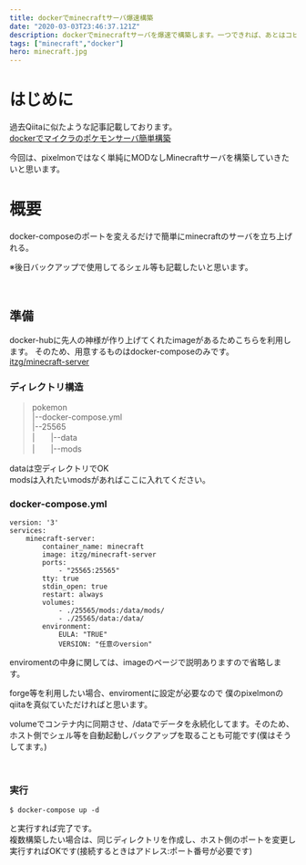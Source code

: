 ```yaml
---
title: dockerでminecraftサーバ爆速構築
date: "2020-03-03T23:46:37.121Z"
description: dockerでminecraftサーバを爆速で構築します。一つできれば、あとはコピーで複数のサーバを同時構築可能です。
tags: ["minecraft","docker"]
hero: minecraft.jpg
---
```


# はじめに

過去Qiitaに似たような記事記載しております。<br>
[dockerでマイクラのポケモンサーバ簡単構築](https://qiita.com/takapp/items/95780a5ef74f25f25436)

今回は、pixelmonではなく単純にMODなしMinecraftサーバを構築していきたいと思います。

# 概要
docker-composeのポートを変えるだけで簡単にminecraftのサーバを立ち上げれる。

※後日バックアップで使用してるシェル等も記載したいと思います。


<br>

## 準備
docker-hubに先人の神様が作り上げてくれたimageがあるためこちらを利用します。
そのため、用意するものはdocker-composeのみです。<br>
[itzg/minecraft-server](https://hub.docker.com/r/itzg/minecraft-server)

### ディレクトリ構造
>pokemon<br>
>|--docker-compose.yml<br>
>|--25565<br>
>|　　|--data<br>
>|　　|--mods<br>

dataは空ディレクトリでOK<br>
modsは入れたいmodsがあればここに入れてください。

### docker-compose.yml
```
version: '3'
services:
    minecraft-server:
        container_name: minecraft
        image: itzg/minecraft-server
        ports:
            - "25565:25565"
        tty: true
        stdin_open: true
        restart: always
        volumes:
            - ./25565/mods:/data/mods/
            - ./25565/data:/data/
        environment:
            EULA: "TRUE"
            VERSION: "任意のversion"
```
enviromentの中身に関しては、imageのページで説明ありますので省略します。

forge等を利用したい場合、enviromentに設定が必要なので
僕のpixelmonのqiitaを真似ていただければと思います。


volumeでコンテナ内に同期させ、/dataでデータを永続化してます。そのため、ホスト側でシェル等を自動起動しバックアップを取ることも可能です(僕はそうしてます。)

<br>

### 実行
```
$ docker-compose up -d
```

と実行すれば完了です。<br>
複数構築したい場合は、同じディレクトリを作成し、ホスト側のポートを変更し実行すればOKです(接続するときはアドレス:ポート番号が必要です)
